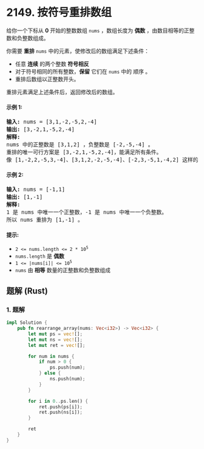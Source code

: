 # 2149. 按符号重排数组
给你一个下标从 **0** 开始的整数数组 `nums` ，数组长度为 **偶数** ，由数目相等的正整数和负整数组成。

你需要 **重排** `nums` 中的元素，使修改后的数组满足下述条件：
* 任意 **连续** 的两个整数 **符号相反**
* 对于符号相同的所有整数，**保留** 它们在 `nums` 中的 顺序 。
* 重排后数组以正整数开头。

重排元素满足上述条件后，返回修改后的数组。

#### 示例 1:
<pre>
<strong>输入:</strong> nums = [3,1,-2,-5,2,-4]
<strong>输出:</strong> [3,-2,1,-5,2,-4]
<strong>解释:</strong>
nums 中的正整数是 [3,1,2] ，负整数是 [-2,-5,-4] 。
重排的唯一可行方案是 [3,-2,1,-5,2,-4]，能满足所有条件。
像 [1,-2,2,-5,3,-4]、[3,1,2,-2,-5,-4]、[-2,3,-5,1,-4,2] 这样的其他方案是不正确的，因为不满足一个或者多个条件。
</pre>

#### 示例 2:
<pre>
<strong>输入:</strong> nums = [-1,1]
<strong>输出:</strong> [1,-1]
<strong>解释:</strong>
1 是 nums 中唯一一个正整数，-1 是 nums 中唯一一个负整数。
所以 nums 重排为 [1,-1] 。
</pre>

#### 提示:
* <code>2 <= nums.length <= 2 * 10<sup>5</sup></code>
* `nums.length` 是 **偶数**
* <code>1 <= |nums[i]| <= 10<sup>5</sup></code>
* `nums` 由 **相等** 数量的正整数和负整数组成

## 题解 (Rust)

### 1. 题解
```Rust
impl Solution {
    pub fn rearrange_array(nums: Vec<i32>) -> Vec<i32> {
        let mut ps = vec![];
        let mut ns = vec![];
        let mut ret = vec![];

        for num in nums {
            if num > 0 {
                ps.push(num);
            } else {
                ns.push(num);
            }
        }

        for i in 0..ps.len() {
            ret.push(ps[i]);
            ret.push(ns[i]);
        }

        ret
    }
}
```
